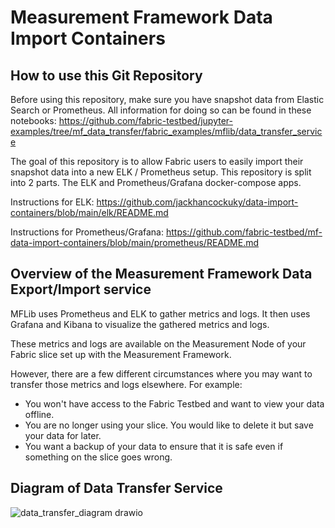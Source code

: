 # Measurement Framework Data Import Containers

## How to use this Git Repository

Before using this repository, make sure you have snapshot data from Elastic Search or Prometheus. All information for doing so can be found in these notebooks:
https://github.com/fabric-testbed/jupyter-examples/tree/mf_data_transfer/fabric_examples/mflib/data_transfer_service

The goal of this repository is to allow Fabric users to easily import their snapshot data into a new ELK / Prometheus setup. This repository is split into 2 parts. The ELK and Prometheus/Grafana docker-compose apps. 

Instructions for ELK: 
https://github.com/jackhancockuky/data-import-containers/blob/main/elk/README.md

Instructions for Prometheus/Grafana: 
https://github.com/fabric-testbed/mf-data-import-containers/blob/main/prometheus/README.md

## Overview of the Measurement Framework Data Export/Import service

MFLib uses Prometheus and ELK to gather metrics and logs. It then uses Grafana and Kibana to visualize the gathered metrics and logs.

These metrics and logs are available on the Measurement Node of your Fabric slice set up with the Measurement Framework.

However, there are a few different circumstances where you may want to transfer those metrics and logs elsewhere. For example:

- You won't have access to the Fabric Testbed and want to view your data offline.
- You are no longer using your slice. You would like to delete it but save your data for later.
- You want a backup of your data to ensure that it is safe even if something on the slice goes wrong.


## Diagram of Data Transfer Service

![data_transfer_diagram drawio](https://github.com/jackhancockuky/data-import-containers/assets/100973595/e500322b-5932-4d6a-a519-0be92ac58ad3)
